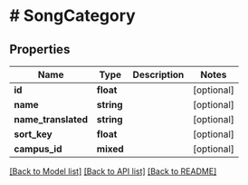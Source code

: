 # # SongCategory

## Properties

Name | Type | Description | Notes
------------ | ------------- | ------------- | -------------
**id** | **float** |  | [optional]
**name** | **string** |  | [optional]
**name_translated** | **string** |  | [optional]
**sort_key** | **float** |  | [optional]
**campus_id** | **mixed** |  | [optional]

[[Back to Model list]](../../README.md#models) [[Back to API list]](../../README.md#endpoints) [[Back to README]](../../README.md)

